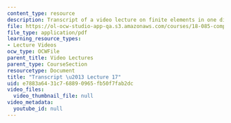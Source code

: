 ```yaml
---
content_type: resource
description: Transcript of a video lecture on finite elements in one dimension.
file: https://ol-ocw-studio-app-qa.s3.amazonaws.com/courses/18-085-computational-science-and-engineering-i-fall-2008/e7883a6431c768890965fb50f7fab2dc_18-085F08-L17.pdf
file_type: application/pdf
learning_resource_types:
- Lecture Videos
ocw_type: OCWFile
parent_title: Video Lectures
parent_type: CourseSection
resourcetype: Document
title: "Transcript \u2013 Lecture 17"
uid: e7883a64-31c7-6889-0965-fb50f7fab2dc
video_files:
  video_thumbnail_file: null
video_metadata:
  youtube_id: null
---
```

